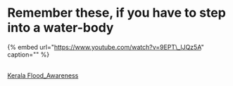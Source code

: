 # Remember these, if you have to step into a water-body

{% embed url="https://www.youtube.com/watch?v=9EPT\_lJQz5A" caption="" %}

[  
Kerala Flood\_Awareness](https://www.youtube.com/channel/UCTRQxF0ZqselrQoVaKb1Naw)

